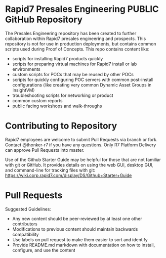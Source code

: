 # Rapid7 Presales Engineering PUBLIC GitHub Repository
The Presales Engineering repository has been created to further collaboration within Rapid7 presales engineering and prospects. This repository is not for use in production deployments, but contains common scripts used during Proof of Concepts. This repo contains content like:
* scripts for installing Rapid7 products quickly
* scripts for preparing virtual machines for Rapid7 install or lab environments
* custom scripts for POCs that may be reused by other POCs
* scripts for quickly configuring POC servers with common post-install configurations (like creating very common Dynamic Asset Groups in InsightVM)
* troubleshooting scripts for networking or product
* common custom reports
* public facing workshops and walk-throughs

# Contributing to Repository
Rapid7 employees are welcome to submit Pull Requests via branch or fork. Contact @thonker-r7 if you have any questions. Only R7 Platform Delivery can approve Pull Requests into master.

Use of the Github Starter Guide may be helpful for those that are not familiar with git or GitHub.  It provides 
details on using the web GUI, desktop GUI, and command-line for tracking files with git:
https://wiki.corp.rapid7.com/display/DS/Github+Starter+Guide
 
# Pull Requests
Suggested Guidelines:
* Any new content should be peer-reviewed by at least one other contributors
* Modifications to previous content should maintain backwards compatibility
* Use labels on pull request to make them easier to sort and identify
* Provide README.md markdown with documentation on how to install, configure, and use the content
